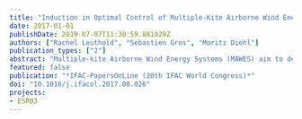 ```yaml
---
title: "Induction in Optimal Control of Multiple-Kite Airborne Wind Energy Systems"
date: 2017-01-01
publishDate: 2019-07-07T11:30:59.881029Z
authors: ["Rachel Leuthold", "Sebastien Gros", "Moritz Diehl"]
publication_types: ["2"]
abstract: "Multiple-kite Airborne Wind Energy Systems (MAWES) aim to decrease inter-mittency and cost over conventional wind turbines, while generating more power than other airborne wind energy systems. The purpose of this work is to estimate whether axial and angular induction are relevant phenomena in the modelling of pumping-cycle MAWES with two or more kites. Considering the modelling assumptions, axial induction is a relevant phenomenon and leads to significant changes in design-point, especially with respect to kite mass and secondary tether length. However, angular induction can be neglected in modelling for optimal design and control problems."
featured: false
publication: "*IFAC-PapersOnLine (20th IFAC World Congress)*"
doi: "10.1016/j.ifacol.2017.08.026"
projects:
- ESR03
---
```

